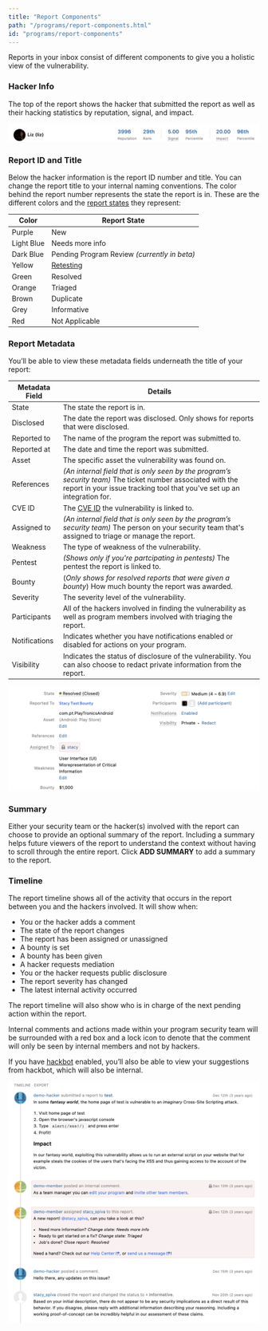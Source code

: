 ```yaml
---
title: "Report Components"
path: "/programs/report-components.html"
id: "programs/report-components"
---
```


Reports in your inbox consist of different components to give you a holistic view of the vulnerability.

### Hacker Info
The top of the report shows the hacker that submitted the report as well as their hacking statistics by reputation, signal, and impact.

![hacker info](./images/report-timeline-hacker-info.png)

### Report ID and Title
Below the hacker information is the report ID number and title. You can change the report title to your internal naming conventions. The color behind the report number represents the state the report is in. These are the different colors and the [report states](report-states.html) they represent:

Color | Report State
----- | ---------
Purple | New
Light Blue | Needs more info
Dark Blue | Pending Program Review *(currently in beta)*
Yellow | [Retesting](retesting.html)
Green | Resolved
Orange | Triaged
Brown | Duplicate
Grey | Informative
Red | Not Applicable

### Report Metadata
You’ll be able to view these metadata fields underneath the title of your report:

Metadata Field | Details
-------------- | --------
State | The state the report is in.
Disclosed | The date the report was disclosed. Only shows for reports that were disclosed.
Reported to | The name of the program the report was submitted to.
Reported at | The date and time the report was submitted.
Asset | The specific asset the vulnerability was found on.
References | *(An internal field that is only seen by the program’s security team)* The ticket number associated with the report in your issue tracking tool that you've set up an integration for.
CVE ID | The [CVE ID](cve-requests.html) the vulnerability is linked to.  
Assigned to | *(An internal field that is only seen by the program’s security team)* The person on your security team that's assigned to triage or manage the report.
Weakness | The type of weakness of the vulnerability.
Pentest | *(Shows only if you're partcipating in pentests)* The pentest the report is linked to.
Bounty | (*Only shows for resolved reports that were given a bounty*) How much bounty the report was awarded.   
Severity | The severity level of the vulnerability.
Participants | All of the hackers involved in finding the vulnerability as well as program members involved with triaging the report.
Notifications | Indicates whether you have notifications enabled or disabled for actions on your program.
Visibility | Indicates the status of disclosure of the vulnerability. You can also choose to redact private information from the report.

![report metadata](./images/report-timeline-metadata.png)

### Summary
Either your security team or the hacker(s) involved with the report can choose to provide an optional summary of the report. Including a summary helps future viewers of the report to understand the context without having to scroll through the entire report. Click **ADD SUMMARY** to add a summary to the report.

### Timeline
The report timeline shows all of the activity that occurs in the report between you and the hackers involved. It will show when:
* You or the hacker adds a comment
* The state of the report changes
* The report has been assigned or unassigned
* A bounty is set
* A bounty has been given
* A hacker requests mediation
* You or the hacker requests public disclosure  
* The report severity has changed
* The latest internal activity occurred

The report timeline will also show who is in charge of the next pending action within the report.

Internal comments and actions made within your program security team will be surrounded with a red box and a lock icon to denote that the comment will only be seen by internal members and not by hackers.

If you have [hackbot](hackbot.html) enabled, you’ll also be able to view your suggestions from hackbot, which will also be internal.

![report timeline](./images/report_timeline.png)

